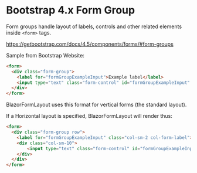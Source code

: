 ﻿# Bootstrap 4.x Form Group

Form groups handle layout of labels, controls and other related elements inside 
`<form>` tags.

https://getbootstrap.com/docs/4.5/components/forms/#form-groups

Sample from Bootstrap Website:
```html
<form>
  <div class="form-group">
    <label for="formGroupExampleInput">Example label</label>
    <input type="text" class="form-control" id="formGroupExampleInput" placeholder="Example input placeholder">
  </div>
</form>
```

BlazorFormLayout uses this format for vertical forms (the standard layout).

If a Horizontal layout is specified, BlazorFormLayout will render thus:
```html
<form>
  <div class="form-group row">
    <label for="formGroupExampleInput" class="col-sm-2 col-form-label">Example label</label>
    <div class="col-sm-10">
        <input type="text" class="form-control" id="formGroupExampleInput" placeholder="Example input placeholder">
    </div>
  </div>
</form>
```

